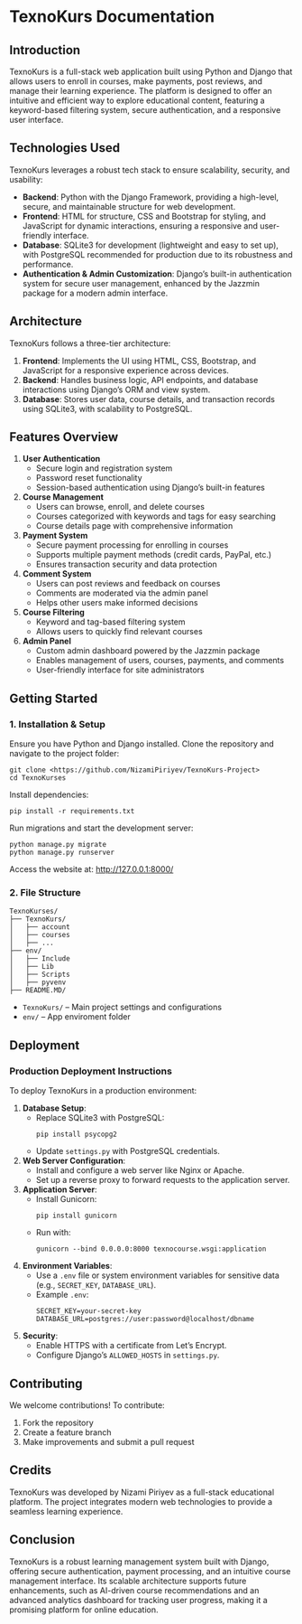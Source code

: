 # TexnoKurs Documentation

## Introduction
TexnoKurs is a full-stack web application built using Python and Django that allows users to enroll in courses, make payments, post reviews, and manage their learning experience. The platform is designed to offer an intuitive and efficient way to explore educational content, featuring a keyword-based filtering system, secure authentication, and a responsive user interface.

## Technologies Used
TexnoKurs leverages a robust tech stack to ensure scalability, security, and usability:
- **Backend**: Python with the Django Framework, providing a high-level, secure, and maintainable structure for web development.
- **Frontend**: HTML for structure, CSS and Bootstrap for styling, and JavaScript for dynamic interactions, ensuring a responsive and user-friendly interface.
- **Database**: SQLite3 for development (lightweight and easy to set up), with PostgreSQL recommended for production due to its robustness and performance.
- **Authentication & Admin Customization**: Django’s built-in authentication system for secure user management, enhanced by the Jazzmin package for a modern admin interface.

## Architecture
TexnoKurs follows a three-tier architecture:
1. **Frontend**: Implements the UI using HTML, CSS, Bootstrap, and JavaScript for a responsive experience across devices.
2. **Backend**: Handles business logic, API endpoints, and database interactions using Django’s ORM and view system.
3. **Database**: Stores user data, course details, and transaction records using SQLite3, with scalability to PostgreSQL.


## Features Overview
1. **User Authentication**
   - Secure login and registration system
   - Password reset functionality
   - Session-based authentication using Django’s built-in features
2. **Course Management**
   - Users can browse, enroll, and delete courses
   - Courses categorized with keywords and tags for easy searching
   - Course details page with comprehensive information
3. **Payment System**
   - Secure payment processing for enrolling in courses
   - Supports multiple payment methods (credit cards, PayPal, etc.)
   - Ensures transaction security and data protection
4. **Comment System**
   - Users can post reviews and feedback on courses
   - Comments are moderated via the admin panel
   - Helps other users make informed decisions
5. **Course Filtering**
   - Keyword and tag-based filtering system
   - Allows users to quickly find relevant courses
6. **Admin Panel**
   - Custom admin dashboard powered by the Jazzmin package
   - Enables management of users, courses, payments, and comments
   - User-friendly interface for site administrators

## Getting Started
### 1. Installation & Setup
Ensure you have Python and Django installed. Clone the repository and navigate to the project folder:
```
git clone <https://github.com/NizamiPiriyev/TexnoKurs-Project>
cd TexnoKurses
```
Install dependencies:
```
pip install -r requirements.txt
```
Run migrations and start the development server:
```
python manage.py migrate
python manage.py runserver
```
Access the website at: http://127.0.0.1:8000/

### 2. File Structure
```
TexnoKurses/
├── TexnoKurs/
│   ├── account
│   ├── courses
│   ├── ...
├── env/
│   ├── Include
│   ├── Lib
│   ├── Scripts
│   ├── pyvenv
├── README.MD/

```
- `TexnoKurs/` – Main project settings and configurations
- `env/` – App enviroment folder

## Deployment
### Production Deployment Instructions
To deploy TexnoKurs in a production environment:
1. **Database Setup**:
   - Replace SQLite3 with PostgreSQL:
     ```
     pip install psycopg2
     ```
   - Update `settings.py` with PostgreSQL credentials.
2. **Web Server Configuration**:
   - Install and configure a web server like Nginx or Apache.
   - Set up a reverse proxy to forward requests to the application server.
3. **Application Server**:
   - Install Gunicorn:
     ```
     pip install gunicorn
     ```
   - Run with:
     ```
     gunicorn --bind 0.0.0.0:8000 texnocourse.wsgi:application
     ```
4. **Environment Variables**:
   - Use a `.env` file or system environment variables for sensitive data (e.g., `SECRET_KEY`, `DATABASE_URL`).
   - Example `.env`:
     ```
     SECRET_KEY=your-secret-key
     DATABASE_URL=postgres://user:password@localhost/dbname
     ```
5. **Security**:
   - Enable HTTPS with a certificate from Let’s Encrypt.
   - Configure Django’s `ALLOWED_HOSTS` in `settings.py`.

## Contributing
We welcome contributions! To contribute:
1. Fork the repository
2. Create a feature branch
3. Make improvements and submit a pull request

## Credits
TexnoKurs was developed by Nizami Piriyev as a full-stack educational platform. The project integrates modern web technologies to provide a seamless learning experience.

## Conclusion
TexnoKurs is a robust learning management system built with Django, offering secure authentication, payment processing, and an intuitive course management interface. Its scalable architecture supports future enhancements, such as AI-driven course recommendations and an advanced analytics dashboard for tracking user progress, making it a promising platform for online education.
